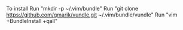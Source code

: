 To install
Run "mkdir -p ~/.vim/bundle"
Run "git clone https://github.com/gmarik/vundle.git ~/.vim/bundle/vundle"
Run "vim +BundleInstall +qall"
